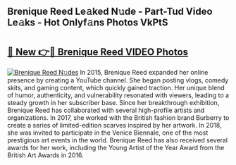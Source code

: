 ## Brenique Reed Le𝚊ked N𝚞de - Part-Tud Video Le𝚊ks - Hot Onlyf𝚊ns Photos VkPtS

# <h2><a href="http://ab18478.deff.icu/?id=Brenique+Reed">🔗 New 👉🔴 Brenique Reed VIDEO Photos</a></h2>

[![Brenique Reed N𝚞des](https://i.imgur.com/rIISA9y.gif)](http://ab18478.deff.icu/?id=Brenique+Reed)
In 2015, Brenique Reed expanded her online presence by creating a YouTube channel. She began posting vlogs, comedy skits, and gaming content, which quickly gained traction. Her unique blend of humor, authenticity, and vulnerability resonated with viewers, leading to a steady growth in her subscriber base. Since her breakthrough exhibition, Brenique Reed has collaborated with several high-profile artists and organizations. In 2017, she worked with the British fashion brand Burberry to create a series of limited-edition scarves inspired by her artwork. In 2018, she was invited to participate in the Venice Biennale, one of the most prestigious art events in the world. Brenique Reed has also received several awards for her work, including the Young Artist of the Year Award from the British Art Awards in 2016.

